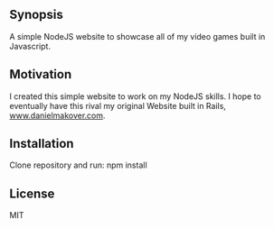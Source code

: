 ## Synopsis
A simple NodeJS website to showcase all of my video games built in Javascript.

## Motivation

I created this simple website to work on my NodeJS skills. I hope to eventually have this rival my original Website built in Rails, www.danielmakover.com.

## Installation
Clone repository and run: npm install


## License

MIT
